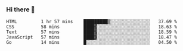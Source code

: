 ### Hi there 👋

<!--
**KLXLjun/KLXLjun** is a ✨ _special_ ✨ repository because its `README.md` (this file) appears on your GitHub profile.

Here are some ideas to get you started:

- 🔭 I’m currently working on ...
- 🌱 I’m currently learning ...
- 👯 I’m looking to collaborate on ...
- 🤔 I’m looking for help with ...
- 💬 Ask me about ...
- 📫 How to reach me: ...
- 😄 Pronouns: ...
- ⚡ Fun fact: ...
-->

<!--START_SECTION:waka-->
```text
HTML         1 hr 57 mins    █████████▒░░░░░░░░░░░░░░░   37.69 % 
CSS          58 mins         ████▓░░░░░░░░░░░░░░░░░░░░   18.63 % 
Text         57 mins         ████▓░░░░░░░░░░░░░░░░░░░░   18.59 % 
JavaScript   57 mins         ████▓░░░░░░░░░░░░░░░░░░░░   18.47 % 
Go           14 mins         █░░░░░░░░░░░░░░░░░░░░░░░░   04.50 % 
```
<!--END_SECTION:waka-->
